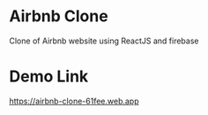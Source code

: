 # Airbnb Clone

Clone of Airbnb website using ReactJS and firebase

# Demo Link

https://airbnb-clone-61fee.web.app